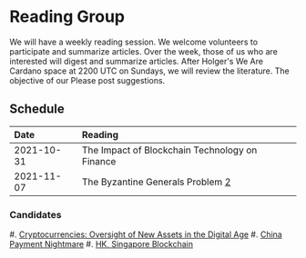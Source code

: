 # Reading Group

We will have a weekly reading session. We welcome volunteers to
participate and summarize articles. Over the week, those of us who are
interested will digest and summarize articles. After Holger's We Are
Cardano space at 2200 UTC on Sundays, we will review the
literature. The objective of our Please post suggestions.

## Schedule

| Date       | Reading                                        |
|:-----------|:-----------------------------------------------|
| 2021-10-31 | The Impact of Blockchain Technology on Finance |
| 2021-11-07 | The Byzantine Generals Problem [2]             |

[1]: https://voxeu.org/content/impact-blockchain-technology-finance-catalyst-change
[2]: https://dl.acm.org/doi/10.1145/357172.357176

### Candidates

 #. [Cryptocurrencies: Oversight of New Assets in the Digital Age](https://docs.house.gov/meetings/AG/AG00/20180718/108562/HHRG-115-AG00-Wstate-GenslerG-20180718.pdf)
 #. [China Payment Nightmare](https://www.bloomberg.com/graphics/2018-payment-systems-china-usa/)
 #. [HK, Singapore Blockchain](https://www.bloomberg.com/graphics/2018-payment-systems-china-usa/)
